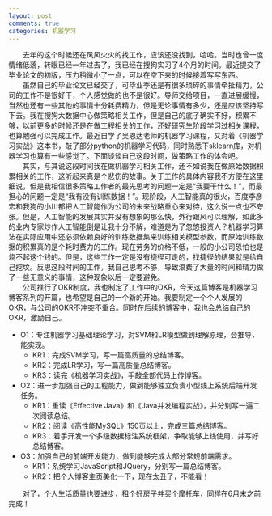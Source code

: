 ```yaml
---
layout: post
comments: true
categories: 机器学习
---
```

&emsp;&emsp;去年的这个时候还在风风火火的找工作，应该还没找到，哈哈。当时也曾一度情绪低落，转眼已经一年过去了，我已经在搜狗实习了4个月的时间。最近提交了毕业论文的初版，压力稍微小了一点，可以在空下来的时候接着写写东西。   
&emsp;&emsp;虽然自己的毕业论文已经交了，可毕业季还是有很多琐碎的事情牵扯精力，公司的工作不是很好干，个人感觉做的也不是很好。导师交给项目，一直进展缓慢，当然也还有一些其他的事情十分耗费精力，但是无论事情有多少，还是应该坚持写下去。我在搜狗大数据中心做策略相关工作，但是自己的底子确实不好，积累不够，以前更多的时候还是在做工程相关的工作，还好研究生阶段学习过相关课程，也算勉强可以完成工作。最近自学了吴恩达老师的机器学习课程，又对着《机器学习实战》这本书，敲了部分python的机器学习代码，同时熟悉下sklearn库，对机器学习也算有一些感觉了。下面谈谈自己这段时间，做策略工作的体会吧。   
&emsp;&emsp;其实，与其说这段时间我在做机器学习相关工作，还不如说我在做原始数据积累相关的工作，这听起来真是个悲伤的故事。关于工作的具体内容我不方便在这里细说，但是我相信很多策略工作者的最先思考的问题一定是“我要干什么！”，而最担心的问题一定是“我有没有训练数据！”。现阶段，人工智能真的很火，百度李彦宏和我狗的小川都把人工智能作为公司的未来战略重心来对待，这么说一点也不夸张。但是，人工智能的发展其实并没有想象的那么快，外行跟风可以理解，如此多的业内专家炒作人工智能倒是让我十分不解，难道是为了忽悠投资人？机器学习算法在实际应用中还必须依赖良好的训练数据集来训练相关模型参数，而原始训练数据的积累真的是个耗时费力的工作。现在劳务的价格不低，一般的小公司恐怕也是烧不起这个钱的。但是，这些工作一定是没有捷径可走的，找捷径的结果就是给自己挖坟。反思这段时间的工作，我自己思考不够，导致浪费了大量的时间和精力做了一些无意义的事情，这种现象以后一定要避免。   
&emsp;&emsp;公司推行了OKR制度，我也制定了工作中的OKR，今天这篇博客是机器学习博客系列的开篇，也希望是自己的一个新的开始。我要制定一个个人发展的OKR，与公司的OKR不冲突不重合。同时在后续的博客中，我也会总结自己的OKR，激励自己。

* O1：专注机器学习基础理论学习，对SVM和LR模型做到理解原理，会推导，能实现。
    * KR1：完成SVM学习，写一篇高质量的总结博客。
    * KR2：完成LR学习，写一篇高质量总结博客。
    * KR3：读完《机器学习实战》，手敲全部代码上传博客。
* O2：进一步加强自己的工程能力，做到能够独立负责小型线上系统后端开发任务。
    * KR1：重读《Effective Java》和《Java并发编程实战》，并分别写一遍二次阅读总结。
    * KR2：阅读《高性能MySQL》150页以上，完成三篇总结博客。
    * KR3：着手开发一个多级数据标注系统框架，争取能够上线使用，并写好总结博客。
* O3：加强自己的前端开发能力，做到能够完成大部分常规前端需求。
    * KR1：系统学习JavaScript和JQuery，分别写一篇总结博客。
    * KR2：把个人博客主页美化一下，现在太丑了，不能看！

&emsp;&emsp;对了，个人生活质量也要进步，租个好房子并买个摩托车，同样在6月末之前完成！
